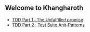 ## Welcome to Khangharoth 


- [TDD Part 1 : The Unfulfilled promise](Tdd-part1.md)
- [TDD Part 2 : Test Suite Anit-Patterns](Tdd-antipattern-part2.md)

